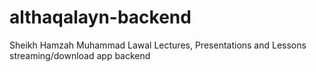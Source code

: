 # althaqalayn-backend
Sheikh Hamzah Muhammad Lawal Lectures, Presentations and Lessons streaming/download app backend
